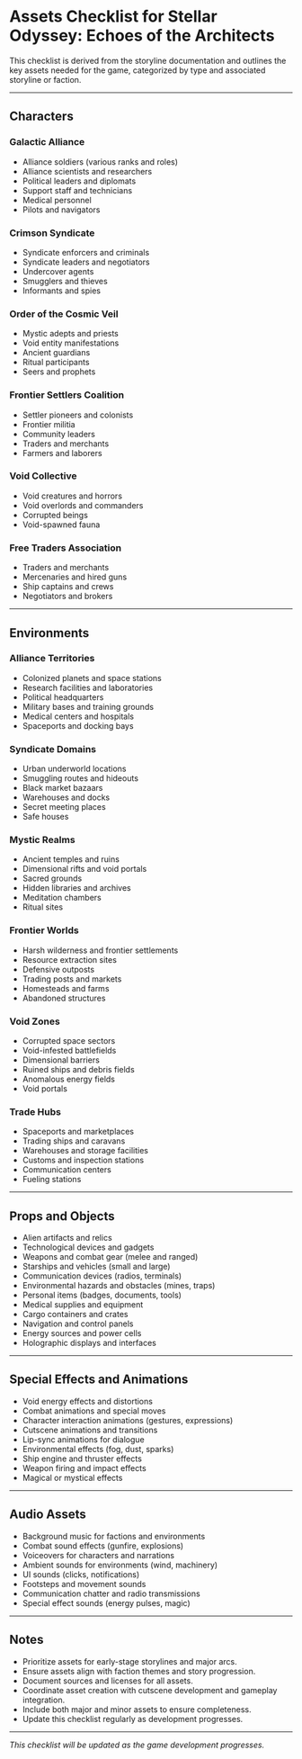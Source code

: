# Assets Checklist for Stellar Odyssey: Echoes of the Architects

This checklist is derived from the storyline documentation and outlines the key assets needed for the game, categorized by type and associated storyline or faction.

---

## Characters

### Galactic Alliance
- Alliance soldiers (various ranks and roles)
- Alliance scientists and researchers
- Political leaders and diplomats
- Support staff and technicians
- Medical personnel
- Pilots and navigators

### Crimson Syndicate
- Syndicate enforcers and criminals
- Syndicate leaders and negotiators
- Undercover agents
- Smugglers and thieves
- Informants and spies

### Order of the Cosmic Veil
- Mystic adepts and priests
- Void entity manifestations
- Ancient guardians
- Ritual participants
- Seers and prophets

### Frontier Settlers Coalition
- Settler pioneers and colonists
- Frontier militia
- Community leaders
- Traders and merchants
- Farmers and laborers

### Void Collective
- Void creatures and horrors
- Void overlords and commanders
- Corrupted beings
- Void-spawned fauna

### Free Traders Association
- Traders and merchants
- Mercenaries and hired guns
- Ship captains and crews
- Negotiators and brokers

---

## Environments

### Alliance Territories
- Colonized planets and space stations
- Research facilities and laboratories
- Political headquarters
- Military bases and training grounds
- Medical centers and hospitals
- Spaceports and docking bays

### Syndicate Domains
- Urban underworld locations
- Smuggling routes and hideouts
- Black market bazaars
- Warehouses and docks
- Secret meeting places
- Safe houses

### Mystic Realms
- Ancient temples and ruins
- Dimensional rifts and void portals
- Sacred grounds
- Hidden libraries and archives
- Meditation chambers
- Ritual sites

### Frontier Worlds
- Harsh wilderness and frontier settlements
- Resource extraction sites
- Defensive outposts
- Trading posts and markets
- Homesteads and farms
- Abandoned structures

### Void Zones
- Corrupted space sectors
- Void-infested battlefields
- Dimensional barriers
- Ruined ships and debris fields
- Anomalous energy fields
- Void portals

### Trade Hubs
- Spaceports and marketplaces
- Trading ships and caravans
- Warehouses and storage facilities
- Customs and inspection stations
- Communication centers
- Fueling stations

---

## Props and Objects

- Alien artifacts and relics
- Technological devices and gadgets
- Weapons and combat gear (melee and ranged)
- Starships and vehicles (small and large)
- Communication devices (radios, terminals)
- Environmental hazards and obstacles (mines, traps)
- Personal items (badges, documents, tools)
- Medical supplies and equipment
- Cargo containers and crates
- Navigation and control panels
- Energy sources and power cells
- Holographic displays and interfaces

---

## Special Effects and Animations

- Void energy effects and distortions
- Combat animations and special moves
- Character interaction animations (gestures, expressions)
- Cutscene animations and transitions
- Lip-sync animations for dialogue
- Environmental effects (fog, dust, sparks)
- Ship engine and thruster effects
- Weapon firing and impact effects
- Magical or mystical effects

---

## Audio Assets

- Background music for factions and environments
- Combat sound effects (gunfire, explosions)
- Voiceovers for characters and narrations
- Ambient sounds for environments (wind, machinery)
- UI sounds (clicks, notifications)
- Footsteps and movement sounds
- Communication chatter and radio transmissions
- Special effect sounds (energy pulses, magic)

---

## Notes

- Prioritize assets for early-stage storylines and major arcs.
- Ensure assets align with faction themes and story progression.
- Document sources and licenses for all assets.
- Coordinate asset creation with cutscene development and gameplay integration.
- Include both major and minor assets to ensure completeness.
- Update this checklist regularly as development progresses.

---

*This checklist will be updated as the game development progresses.*
